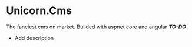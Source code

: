 # Unicorn.Cms
The fanciest cms on market. Builded with aspnet core and angular
***TO-DO***
- Add description
